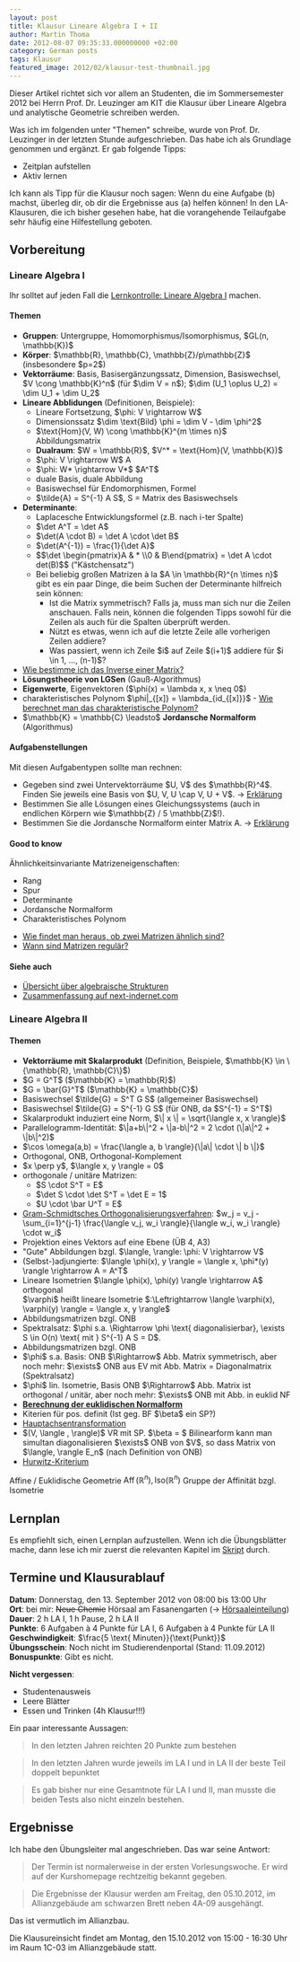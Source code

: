 ```yaml
---
layout: post
title: Klausur Lineare Algebra I + II
author: Martin Thoma
date: 2012-08-07 09:35:33.000000000 +02:00
category: German posts
tags: Klausur
featured_image: 2012/02/klausur-test-thumbnail.jpg
---
```

Dieser Artikel richtet sich vor allem an Studenten, die im Sommersemester 2012 bei Herrn Prof. Dr. Leuzinger am KIT die Klausur &uuml;ber Lineare Algebra und analytische Geometrie schreiben werden.

Was ich im folgenden unter "Themen" schreibe, wurde von Prof. Dr. Leuzinger in der letzten Stunde aufgeschrieben. Das habe ich als Grundlage genommen und erg&auml;nzt. Er gab folgende Tipps:
<ul>
  <li>Zeitplan aufstellen</li>
  <li>Aktiv lernen</li>
</ul>

Ich kann als Tipp f&uuml;r die Klausur noch sagen:
Wenn du eine Aufgabe (b) machst, &uuml;berleg dir, ob dir die Ergebnisse aus (a) helfen k&ouml;nnen!
In den LA-Klausuren, die ich bisher gesehen habe, hat die vorangehende Teilaufgabe sehr h&auml;ufig eine Hilfestellung geboten.

## Vorbereitung

### Lineare Algebra I
Ihr solltet auf jeden Fall die <a href="../lernkontrolle-lineare-algebra-i/" title="Lernkontrolle: Lineare Algebra I">Lernkontrolle: Lineare Algebra I</a> machen.

#### Themen
<ul>
  <li><strong>Gruppen</strong>: Untergruppe, Homomorphismus/Isomorphismus, $GL(n, \mathbb{K})$</li>
  <li><strong>K&ouml;rper</strong>: $\mathbb{R}, \mathbb{C}, \mathbb{Z}/p\mathbb{Z}$ (insbesondere $p=2$)</li>
  <li><strong>Vektorr&auml;ume</strong>: Basis, Basiserg&auml;nzungssatz, Dimension, Basiswechsel, $V \cong \mathbb{K}^n$ (f&uuml;r $\dim V = n$); $\dim (U_1 \oplus U_2) = \dim U_1 + \dim U_2$</li>
  <li><strong>Lineare Abblidungen</strong> (Definitionen, Beispiele):
    <ul>
      <li>Lineare Fortsetzung, $\phi: V \rightarrow W$</li>
      <li>Dimensionssatz $\dim \text{Bild} \phi = \dim V - \dim \phi^2$</li>
      <li>$\text{Hom}(V, W) \cong \mathbb{K}^{m \times n}$ Abbildungsmatrix</li>
      <li><b>Dualraum</b>: $W = \mathbb{R}$, $V^* = \text{Hom}(V, \mathbb{K})$</li>
      <li>$\phi: V \rightarrow W$ A</li>
      <li>$\phi: W* \rightarrow V*$ $A^T$</li>
      <li>duale Basis, duale Abbildung</li>
      <li>Basiswechsel f&uuml;r Endomorphismen, Formel</li>
      <li>$\tilde{A} = S^{-1} A S$, S = Matrix des Basiswechsels</li>
    </ul>
  </li>
  <li><strong>Determinante</strong>: 
     <ul>
       <li>Laplacesche Entwicklungsformel (z.B. nach i-ter Spalte)</li>
       <li>$\det A^T = \det A$</li>
       <li>$\det(A \cdot B) = \det A \cdot \det B$</li>
       <li>$\det(A^{-1}) = \frac{1}{\det A}$</li>
       <li>$$\det \begin{pmatrix}A & * \\0 & B\end{pmatrix} = \det A \cdot det(B)$$ ("K&auml;stchensatz")</li>
       <li>Bei beliebig gro&szlig;en Matrizen &agrave; la $A \in \mathbb{R}^{n \times n}$ gibt es ein paar Dinge, die beim Suchen der Determinante hilfreich sein k&ouml;nnen:
         <ul>
           <li>Ist die Matrix symmetrisch? Falls ja, muss man sich nur die Zeilen anschauen. Falls nein, k&ouml;nnen die folgenden Tipps sowohl f&uuml;r die Zeilen als auch f&uuml;r die Spalten &uuml;berpr&uuml;ft werden.</li>
           <li>N&uuml;tzt es etwas, wenn ich auf die letzte Zeile alle vorherigen Zeilen addiere?</li>
           <li>Was passiert, wenn ich Zeile $i$ auf Zeile $(i+1)$ addiere f&uuml;r $i \in 1, ..., (n-1)$?</li>
         </ul>
       </li>
     </ul>
  </li>
  <li><a href="../wie-bestimme-ich-das-inverse-einer-matrix/">Wie bestimme ich das Inverse einer Matrix?</a></li>
  <li><strong>L&ouml;sungstheorie von LGSen</strong> (Gau&szlig;-Algorithmus)</li>
  <li><strong>Eigenwerte</strong>, Eigenvektoren  ($\phi(x) = \lambda x, x \neq 0$)</li>
  <li>charakteristisches Polynom $\phi|_{[x]} = \lambda_{id_{[x]}}$ - <a href="../wie-berechnet-man-das-charakteristische-polynom/">Wie berechnet man das charakteristische Polynom?</a></li>
  <li>$\mathbb{K} = \mathbb{C} \leadsto$ <strong>Jordansche Normalform</strong> (Algorithmus)</li>
</ul>

<h4>Aufgabenstellungen</h4>
Mit diesen Aufgabentypen sollte man rechnen:
<ul>
  <li>Gegeben sind zwei Untervektorr&auml;ume $U, V$ des $\mathbb{R}^4$. Finden Sie jeweils eine Basis von $U, V, U \cap V, U + V$. &rarr; <a href="../wie-bildet-man-den-schnitt-zweier-vektorraume/">Erkl&auml;rung</a></li>
  <li>Bestimmen Sie alle L&ouml;sungen eines Gleichungssystems (auch in endlichen K&ouml;rpern wie $\mathbb{Z} / 5 \mathbb{Z}$!).</li>
  <li>Bestimmen Sie die Jordansche Normalform einter Matrix A. &rarr; <a href="../wie-berechnet-man-die-jordansche-normalform/">Erkl&auml;rung</a></li>
</ul>

<h4>Good to know</h4>
&Auml;hnlichkeitsinvariante Matrizeneigenschaften:
<ul>
  <li>Rang</li>
  <li>Spur</li>
  <li>Determinante</li>
  <li>Jordansche Normalform</li>
  <li>Charakteristisches Polynom</li>
</ul>

<ul>
  <li><a href="http://math.stackexchange.com/a/14079/6876">Wie findet man heraus, ob zwei Matrizen &auml;hnlich sind?</a></li>
  <li><a href="http://de.wikipedia.org/wiki/Regul%C3%A4re_Matrix#Invertierbare_Matrizen_.C3.BCber_einem_K.C3.B6rper">Wann sind Matrizen regul&auml;r?</a></li>
</ul>

<h4>Siehe auch</h4>
<ul>
  <li><a href="http://commons.wikimedia.org/wiki/File:Venn-diagramm-algebraische-strukturen.svg">&Uuml;bersicht &uuml;ber algebraische Strukturen</a></li>
  <li><a href="http://next-internet.com/la/texte/la_zusammenfassung.pdf">Zusammenfassung auf next-indernet.com</a></li>
</ul>

<h3>Lineare Algebra II</h3>
<h4>Themen</h4>
<ul>
  <li><strong>Vektorr&auml;ume mit Skalarprodukt</strong> (Definition, Beispiele, $\mathbb{K} \in \{\mathbb{R}, \mathbb{C}\}$)</li>
  <li>$G = G^T$ ($\mathbb{K} = \mathbb{R}$)</li>
  <li>$G = \bar{G}^T$ ($\mathbb{K} = \mathbb{C}$)</li>
  <li>Basiswechsel $\tilde{G} = S^T G S$ (allgemeiner Basiswechsel)</li>
  <li>Basiswechsel $\tilde{G} = S^{-1} G S$ (f&uuml;r ONB, da $S^{-1} = S^T$)</li>
  <li>Skalarprodukt induziert eine Norm, $\| x \| = \sqrt{\langle x, x \rangle}$</li>
  <li>Parallelogramm-Identit&auml;t: $\|a+b\|^2 + \|a-b\|^2 = 2 \cdot (\|a\|^2 + \|b\|^2)$</li>
  <li>$\cos \omega(a,b) = \frac{\langle a, b \rangle}{\|a\| \cdot \| b \|}$</li>
  <li>Orthogonal, ONB, Orthogonal-Komplement</li>
  <li>$x \perp y$, $\langle x, y \rangle = 0$</li>
  <li>orthogonale / unit&auml;re Matrizen: 
     <ul>
       <li>$S \cdot S^T = E$</li>
       <li>$\det S \cdot \det S^T = \det E = 1$</li>
       <li>$U \cdot \bar U^T = E$</li>
     </ul>
  </li>
  <li><a href="http://de.wikipedia.org/wiki/Gram-Schmidtsches_Orthogonalisierungsverfahren">Gram-Schmidtsches Orthogonalisierungsverfahren</a>: $w_j = v_j - \sum_{i=1}^{j-1} \frac{\langle v_j, w_i \rangle}{\langle w_i, w_i \rangle} \cdot w_i$</li>
  <li>Projektion eines Vektors auf eine Ebene (&Uuml;B 4, A3)</li>
  <li>"Gute" Abbildungen bzgl. $\langle, \rangle: \phi: V \rightarrow V$</li>
  <li>(Selbst-)adjungierte: $\langle \phi(x), y \rangle = \langle x, \phi*(y) \rangle \rightarrow A = A^T$</li>
  <li>Lineare Isometrien $\langle \phi(x), \phi(y) \rangle \rightarrow A$ orthogonal<br/>$\varphi$ hei&szlig;t lineare Isometrie $:\Leftrightarrow \langle \varphi(x), \varphi(y) \rangle = \langle x, y \rangle$</li>
  <li>Abbildungsmatrizen bzgl. ONB</li>
  <li>Spektralsatz: $\phi s.a. \Rightarrow \phi \text{ diagonalisierbar}, \exists S \in O(n) \text{ mit } S^{-1} A S = D$.</li>
  <li>Abbildungsmatrizen bzgl. ONB</li>
  <li>$\phi$ s.a. Basis: ONB $\Rightarrow$ Abb. Matrix symmetrisch, aber noch mehr: $\exists$ ONB aus EV mit Abb. Matrix = Diagonalmatrix (Spektralsatz)</li>
  <li>$\phi$ lin. Isometrie, Basis ONB $\Rightarrow$ Abb. Matrix ist orthogonal / unit&auml;r, aber noch mehr: $\exists$ ONB mit Abb. in euklid NF</li>
  <li><strong><a href="../berechnung-der-euklidischen-normalform/">Berechnung der euklidischen Normalform</a></strong></li>
  <li>Kiterien f&uuml;r pos. definit (Ist geg. BF $\beta$ ein SP?)</li>
  <li><a href="http://de.wikipedia.org/wiki/Hauptachsentransformation">Hauptachsentransformation</a></li>
  <li>$(V, \langle , \rangle)$ VR mit SP. $\beta = $ Bilinearform  kann man simultan diagonalisieren $\exists$ ONB von $V$, so dass Matrix von $\langle, \rangle E_n$  (nach Definition von ONB)</li>
  <li><a href="http://de.wikipedia.org/wiki/Hurwitzpolynom#Hurwitz-Kriterium">Hurwitz-Kriterium</a></li>
</ul>

Affine / Euklidische Geometrie
$\operatorname{Aff}(\mathbb{R}^n), \mathrm{Iso}(\mathbb{R}^n)$ Gruppe der Affinit&auml;t bzgl. Isometrie

<h2>Lernplan</h2>
Es empfiehlt sich, einen Lernplan aufzustellen. Wenn ich die &Uuml;bungsbl&auml;tter mache, dann lese ich mir zuerst die relevanten Kapitel im <a href="https://studium.kit.edu/sites/vab/0x40F0348A9ACDCE49A96EEE39EB076112/Vorlesungsunterlagen/Forms/AllItems.aspx">Skript</a> durch.

<h2>Termine und Klausurablauf</h2>
<strong>Datum</strong>: Donnerstag, den 13. September 2012 von 08:00 bis 13:00 Uhr<br/>
<strong>Ort</strong>: bei mir: <strike>Neue Chemie</strike> H&ouml;rsaal am Fasanengarten (&rarr; <a href="http://www.math.kit.edu/iag2/lehre/la2mathe20122012s/media/hoersaele-1.pdf">H&ouml;rsaaleinteilung</a>)<br/>
<strong>Dauer</strong>: 2 h LA I, 1 h Pause, 2 h LA II<br/>
<strong>Punkte</strong>: 6 Aufgaben &agrave; 4 Punkte f&uuml;r LA I, 6 Aufgaben &agrave; 4 Punkte f&uuml;r LA II<br/>
<strong>Geschwindigkeit</strong>: $\frac{5 \text{ Minuten}}{\text{Punkt}}$<br/>
<strong>&Uuml;bungsschein</strong>: Noch nicht im Studierendenportal (Stand: 11.09.2012)<br/>
<strong>Bonuspunkte</strong>: Gibt es nicht.<br/>

<strong>Nicht vergessen</strong>:
<ul>
  <li>Studentenausweis</li>
  <li>Leere Bl&auml;tter</li>
  <li>Essen und Trinken (4h Klausur!!!)</li>
</ul> 

Ein paar interessante Aussagen:
<blockquote>In den letzten Jahren reichten 20 Punkte zum bestehen</blockquote>
<blockquote>In den letzten Jahren wurde jeweils im LA I und in LA II der beste Teil doppelt bepunktet</blockquote>
<blockquote>Es gab bisher nur eine Gesamtnote f&uuml;r LA I und II, man musste die beiden Tests also nicht einzeln bestehen.</blockquote>

## Ergebnisse
Ich habe den &Uuml;bungsleiter mal angeschrieben. Das war seine Antwort:
<blockquote>
Der Termin ist normalerweise in der ersten Vorlesungswoche. Er wird auf der Kurshomepage rechtzeitig bekannt gegeben.
</blockquote>

<blockquote>Die Ergebnisse der Klausur werden am Freitag, den 05.10.2012, im Allianzgeb&auml;ude am schwarzen Brett neben 4A-09 ausgeh&auml;ngt.</blockquote>
Das ist vermutlich im Allianzbau.

Die Klausureinsicht findet am Montag, den 15.10.2012 von 15:00 - 16:30 Uhr im Raum 1C-03 im Allianzgeb&auml;ude statt.
